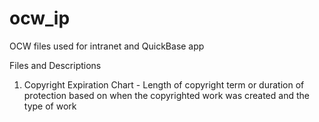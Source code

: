 # ocw_ip
OCW files used for intranet and QuickBase app

Files and Descriptions
1. Copyright Expiration Chart - Length of copyright term or duration of protection based on when the copyrighted work was created and the type of work
